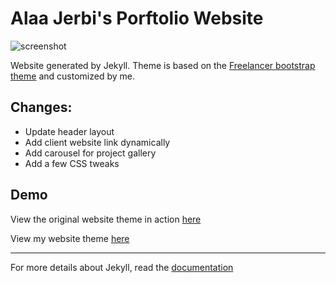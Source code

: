 Alaa Jerbi's Porftolio Website 
=========================

![screenshot](https://raw.githubusercontent.com/jeromelachaud/freelancer-theme/master/screenshot.png)

Website generated by Jekyll. Theme is based on the [Freelancer bootstrap theme](http://startbootstrap.com/template-overviews/freelancer/) and customized by me.

## Changes:
* Update header layout
* Add client website link dynamically
* Add carousel for project gallery
* Add a few CSS tweaks

## Demo

View the original website theme in action [here](https://jeromelachaud.com/freelancer-theme)

View my website theme [here](https://alaajerbi.com)

---------

For more details about Jekyll, read the [documentation](http://jekyllrb.com/)
